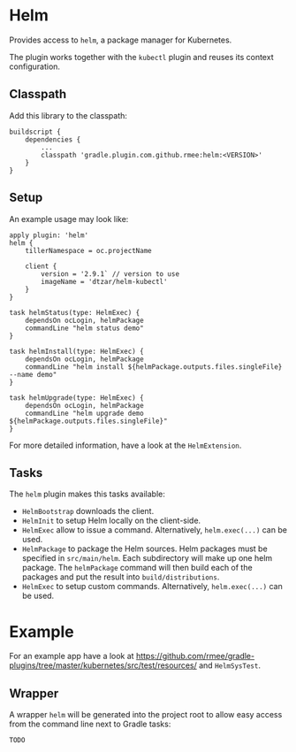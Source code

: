 # Helm

Provides access to `helm`, a package manager for Kubernetes.

The plugin works together with the `kubectl` plugin and reuses its context configuration.


## Classpath

Add this library to the classpath:

```
buildscript {
	dependencies {
	    ...
		classpath 'gradle.plugin.com.github.rmee:helm:<VERSION>'
	}
}
```


## Setup

An example usage may look like:

```
apply plugin: 'helm'
helm {
	tillerNamespace = oc.projectName

	client {
		version = '2.9.1` // version to use
		imageName = 'dtzar/helm-kubectl'
	}
}

task helmStatus(type: HelmExec) {
	dependsOn ocLogin, helmPackage
	commandLine "helm status demo"
}

task helmInstall(type: HelmExec) {
	dependsOn ocLogin, helmPackage
	commandLine "helm install ${helmPackage.outputs.files.singleFile} --name demo"
}

task helmUpgrade(type: HelmExec) {
	dependsOn ocLogin, helmPackage
	commandLine "helm upgrade demo ${helmPackage.outputs.files.singleFile}"
}
```

For more detailed information, have a look at the `HelmExtension`.


## Tasks

The `helm` plugin makes this tasks available:

- `HelmBootstrap` downloads the client.
- `HelmInit` to setup Helm locally on the client-side.
- `HelmExec` allow to issue a command. Alternatively, `helm.exec(...)` can be used.
- `HelmPackage` to package the Helm sources. Helm packages must be specified in `src/main/helm`. Each subdirectory will make up one helm package.
  The `helmPackage` command will then build each of the packages and put the result into
  `build/distributions`.
- `HelmExec` to setup custom commands. Alternatively, `helm.exec(...)` can be used.


# Example

For an example app have a look at 
https://github.com/rmee/gradle-plugins/tree/master/kubernetes/src/test/resources/
and `HelmSysTest`.


## Wrapper

A wrapper `helm` will be generated into the project root to allow easy access from the command line next to Gradle tasks:

```
TODO
```







